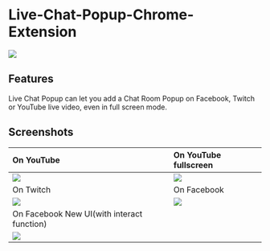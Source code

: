 # Live-Chat-Popup-Chrome-Extension
<a target="_blank" href="https://chrome.google.com/webstore/detail/live-chat-room-popup/ghjbfgalckfjahifekchinpjelfeiokk">
<img src="https://martin605.github.io/img/chrome_web_store_branding.png"></a>

## Features
Live Chat Popup can let you add a Chat Room Popup on Facebook, Twitch or YouTube live video, even in full screen mode.

## Screenshots

| On YouTube | On YouTube fullscreen |
| :------------ | :------------ |
| ![](https://martin605.github.io/Live-Chat-Popup/img/sample1.png) | ![](https://martin605.github.io/Live-Chat-Popup/img/sample2.png) |
| On Twitch | On Facebook |
| ![](https://martin605.github.io/Live-Chat-Popup/img/sample3.png) | ![](https://martin605.github.io/Live-Chat-Popup/img/sample4.png) |
| On Facebook New UI(with interact function) |   |
| ![](https://martin605.github.io/Live-Chat-Popup/img/sample5.png) |   |
